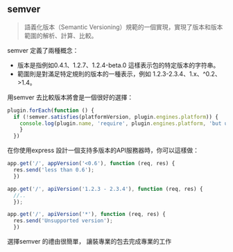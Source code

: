 ## semver
> 語義化版本（Semantic Versioning）規範的一個實現，實現了版本和版本範圍的解析、計算、比較。

semver 定義了兩種概念：  
- 版本是指例如0.4.1、1.2.7、1.2.4-beta.0 這樣表示包的特定版本的字符串。
- 範圍則是對滿足特定規則的版本的一種表示，例如 1.2.3-2.3.4、1.x、^0.2、>1.4。

用semver 去比較版本將會是一個很好的選擇：  
```javascript
plugin.forEach(function () {
  if (!semver.satisfies(platformVersion, plugin.engines.platform)) {
    console.log(plugin.name, 'require', plugin.engines.platform, 'but unable to meet');
    }
  })
```

在你使用express 設計一個支持多版本的API服務器時，你可以這樣做：  
```javascript
app.get('/', appVersion('<0.6'), function (req, res) {
  res.send('less than 0.6');
  })

app.get('/', apiVersion('1.2.3 - 2.3.4'), function (req, res) {
  //..
  });

app.get('/', apiVersion('*'), function (req, res) {
  res.send('Unsupported version');
  })
```

選擇semver 的禮由很簡單， 讓裝專業的包去完成專業的工作
